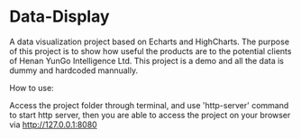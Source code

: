 # Data-Display
A data visualization project based on Echarts and HighCharts. The purpose of this project is to show how useful the products are to the potential clients of Henan YunGo Intelligence Ltd. This project is a demo and all the data is dummy and hardcoded mannually. 

How to use:

Access the project folder through terminal, and use 'http-server' command to start http server, then you are able to access the project on your browser via http://127.0.0.1:8080
